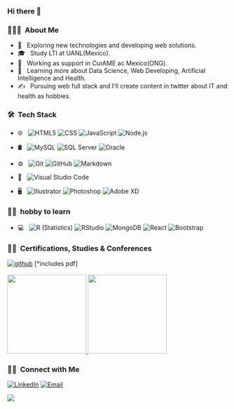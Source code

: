 ### Hi there 👋

<h3> 👨🏻‍💻 &nbsp;About Me </h3>

- 🤔 &nbsp; Exploring new technologies and developing web solutions.
- 🎓 &nbsp; Study LTI at UANL(Mexico).
- 💼 &nbsp; Working as support in CurAME ac Mexico(ONG).
- 🌱 &nbsp; Learning more about Data Science, Web Developing, Artificial Intelligence and Health.
- ✍️ &nbsp; Pursuing web full stack and I'll create content in twitter about IT and health as hobbies.

<h3> 🛠 &nbsp;Tech Stack</h3>
 
- 🌐 &nbsp;
  ![HTML5](https://img.shields.io/badge/-HTML5-333333?style=flat&logo=HTML5)
  ![CSS](https://img.shields.io/badge/-CSS-333333?style=flat&logo=CSS3&logoColor=1572B6)
  ![JavaScript](https://img.shields.io/badge/-JavaScript-333333?style=flat&logo=javascript)
  ![Node.js](https://img.shields.io/badge/-Node.js-333333?style=flat&logo=node.js)
- 🛢 &nbsp;
  ![MySQL](https://img.shields.io/badge/-MySQL-333333?style=flat&logo=mysql)
  ![SQL Server](https://img.shields.io/badge/-SQL_Server-333333?style=flat&logo=sqlserver)
  ![Oracle](https://img.shields.io/badge/-oracle-333333?style=flat&logo=oracle)
- ⚙️ &nbsp;
  ![Git](https://img.shields.io/badge/-Git-333333?style=flat&logo=git)
  ![GitHub](https://img.shields.io/badge/-GitHub-333333?style=flat&logo=github)
  ![Markdown](https://img.shields.io/badge/-Markdown-333333?style=flat&logo=markdown)
- 🔧 &nbsp;
  ![Visual Studio Code](https://img.shields.io/badge/-Visual%20Studio%20Code-333333?style=flat&logo=visual-studio-code&logoColor=007ACC)
  
- 🖥 &nbsp;
  ![Illustrator](https://img.shields.io/badge/-Illustrator-333333?style=flat&logo=adobe-illustrator)
  ![Photoshop](https://img.shields.io/badge/-Photoshop-333333?style=flat&logo=adobe-photoshop)
  ![Adobe XD](https://img.shields.io/badge/-XD-333333?style=flat&logo=adobe-xd)
  

<h3> 👨‍💻 &nbsp;hobby to learn</h3>
  
- 💻 &nbsp;
   ![R (Statistics)](https://img.shields.io/badge/-R-333333?style=flat&logo=R&logoColor=276DC3)
   ![RStudio](https://img.shields.io/badge/-RStudio-333333?style=flat&logo=rstudio)
   ![MongoDB](https://img.shields.io/badge/-MongoDB-333333?style=flat&logo=mongodb)
   ![React](https://img.shields.io/badge/-React-333333?style=flat&logo=react)
   ![Bootstrap](https://img.shields.io/badge/-Bootstrap-333333?style=flat&logo=bootstrap&logoColor=563D7C)
   


 <h3> 👨‍🎓 &nbsp;Certifications, Studies & Conferences</h3> 
<a href="https://github.com/JavierSantoyo89/Estudios"><img alt="github" src="https://img.shields.io/badge/github-Javier%20Santoyo%20-blue?style=flat-square&logo=github"></a> [*includes pdf]

</br>
</br>

<a href="https://github.com/JavierSantoyo89">
  <img height="180em" src="https://github-readme-stats.vercel.app/api?username=JavierSantoyo89&theme=buefy&show_icons=true" />
  <img height="180em" src="https://github-readme-stats.vercel.app/api/top-langs/?username=JavierSantoyo89&theme=buefy&layout=compact" />
</a>

</br>

<h3> 🤝🏻 &nbsp;Connect with Me </h3>

<p align="center">

<a href="https://www.linkedin.com/in/javiersantoyor/"><img alt="LinkedIn" src="https://img.shields.io/badge/LinkedIn-Javier%20Santoyo%20-blue?style=flat-square&logo=linkedin"></a>
<a href="mailto:javier.santoyo@yahoo.com"><img alt="Email" src="https://img.shields.io/badge/Email-javier.santoyo@yahoo.coom-blue?style=flat-square&logo=gmail"></a>
</p>

<!--![Visitor Count](https://profile-counter.glitch.me/JavierSantoyo89/count.svg) -->

![](https://komarev.com/ghpvc/?username=JavierSantoyo89&color=blue)


<!--
**JavierSantoyo89/JavierSantoyo89** is a ✨ _special_ ✨ repository because its `README.md` (this file) appears on your GitHub profile.

Here are some ideas to get you started:

- 🔭 I’m currently working on ...
- 🌱 I’m currently learning ...
- 👯 I’m looking to collaborate on ...
- 🤔 I’m looking for help with ...
- 💬 Ask me about ...
- 📫 How to reach me: ...
- 😄 Pronouns: ...
- ⚡ Fun fact: ...
-->
